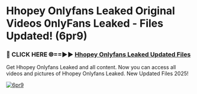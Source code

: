 # Hhopey Onlyfans Leaked Original Videos 0nlyFans Leaked - Files Updated! (6pr9)

<h3>🔴 CLICK HERE 🌐==►► <a href="https://tinyurl.com/2jnfzry5" rel="nofollow">Hhopey Onlyfans Leaked Updated Files</a></h3>

Get Hhopey Onlyfans Leaked and all content. Now you can access all videos and pictures of Hhopey Onlyfans Leaked. New Updated Files 2025!

[![6pr9](https://i.imgur.com/GyGTBgg.gif)](https://tinyurl.com/2jnfzry5)
